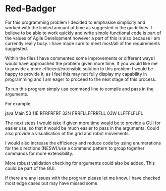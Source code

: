 # Red-Badger

For this programming problem I decided to emphasise simplicity and worked with the limited amount
of time as suggested in the guidelines. I believe to be able to work quickly and write simple functional code
is part of the values of Agile Development however a part of this is also because I am currently really busy.
I have made sure to meet most/all of the requirements suggested.

Within the files I have commented some improvements or different ways I would have approached the problem
given more time. If you would like me to provide a more efficient/extensible solution to this problem I would be
happy to provide it, as I feel this may not fully display my capability in programming and I am eager to proceed to the next
stage of this process.

To run this program simply use command line to compile and pass in the arguments.

For example:

java Main 53 11E RFRFRFRF 32N FRRFLLFFRRFLL 03W LLFFFLFLFL

The next steps I would take if given more time would be to provide a GUI for easier use, so that it would be much
easier to pass in the arguments. Could also provide a visualisation of the grid and robot movements.

I would also increase the efficiency and reduce code by using enumerations for the directions (NESW)/use a command pattern to group together commands
for more extensibility.

More robust validation checking for arguments could also be added. This could be part of the GUI.

If there are any issues with the program please let me know. I have checked most edge cases but may have missed some.


